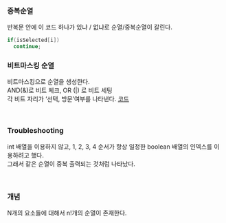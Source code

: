 
### 중복순열
반복문 안에 이 코드 하나가 있냐 / 없냐로 순열/중복순열이 갈린다.
```java
if(isSelected[i])
  continue;
```

### 비트마스킹 순열
비트마스킹으로 순열을 생성한다.  
AND(&)로 비트 체크, OR (|) 로 비트 세팅  
각 비트 자리가 ‘선택, 방문’여부를 나타낸다.
[코드](https://github.com/AtomicLiquors/Algorithm_Practice/blob/main/combinatorics/permutation/examples/bitPermutation.java)



<br>

### Troubleshooting
int 배열을 이용하지 않고, 1, 2, 3, 4 순서가 항상 일정한 boolean 배열의 인덱스를 이용하려고 했다.  
그래서 같은 순열이 중복 출력되는 것처럼 나타났다.

<br>

### 개념
N개의 요소들에 대해서 n!개의 순열이 존재한다. 
